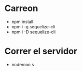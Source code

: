 # Carreon
- npm install
- npm i -g sequelize-cli
- npm i -D sequelize-cli

# Correr el servidor
- nodemon s